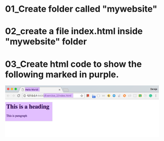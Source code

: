 # 01_Create folder called "mywebsite"

# 02_create a file index.html inside "mywebsite" folder

# 03_Create html code to show the following marked in purple.
![exercise](../DOC/exercise_02.png)